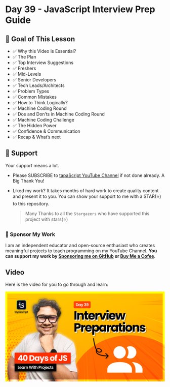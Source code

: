 # Day 39 - JavaScript Interview Prep Guide

## **🎯 Goal of This Lesson**

- ✅ Why this Video is Essential?
- ✅ The Plan
- ✅ Top Interview Suggestions
- ✅ Freshers
- ✅ Mid-Levels
- ✅ Senior Developers
- ✅ Tech Leads/Architects
- ✅ Problem Types
- ✅ Common Mistakes
- ✅ How to Think Logically?
- ✅ Machine Coding Round
- ✅ Dos and Don’ts in Machine Coding Round
- ✅ Machine Coding Challenge
- ✅ The Hidden Power
- ✅ Confidence & Communication
- ✅ Recap & What’s next

## 🫶 Support

Your support means a lot.

- Please SUBSCRIBE to [tapaScript YouTube Channel](https://youtube.com/tapasadhikary) if not done already. A Big Thank You!
- Liked my work? It takes months of hard work to create quality content and present it to you. You can show your support to me with a STAR(⭐) to this repository.

    > Many Thanks to all the `Stargazers` who have supported this project with stars(⭐)

### 🤝 Sponsor My Work

I am an independent educator and open-source enthusiast who creates meaningful projects to teach programming on my YouTube Channel. **You can support my work by [Sponsoring me on GitHub](https://github.com/sponsors/atapas) or [Buy Me a Cofee](https://buymeacoffee.com/tapasadhikary)**.

## Video

Here is the video for you to go through and learn:

[![day-39](./banner.png)](https://youtu.be/aCJUoYWwAj8 "Video")
